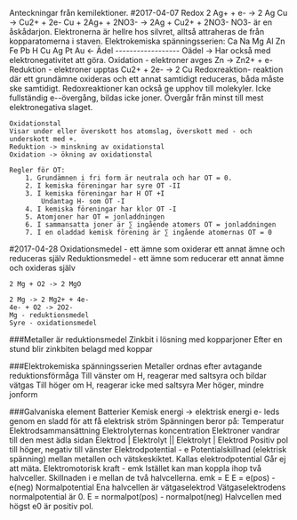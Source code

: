 Anteckningar från kemilektioner.
#2017-04-07
    Redox
    2 Ag+ + e- -> 2 Ag
    Cu -> Cu2+ + 2e-
    Cu + 2Ag+ + 2NO3- -> 2Ag + Cu2+ + 2NO3-
    NO3- är en åskådarjon.
    Elektronerna är hellre hos silvret, alltså attraheras de från kopparatomerna i staven.
    Elektrokemiska spänningsserien:
        Ca Na Mg Al Zn Fe Pb H Cu Ag Pt Au
        <- Ädel ------------------ Oädel ->
    Har också med elektronegativitet att göra.
    Oxidation - elektroner avges
        Zn -> Zn2+ + e-
    Reduktion - elektroner upptas
        Cu2+ + 2e- -> 2 Cu
    Redoxreaktion- reaktion där ett grundämne oxideras och ett annat samtidigt reduceras, båda måste ske samtidigt.
    Redoxreaktioner kan också ge upphov till molekyler.
    Icke fullständig e--övergång, bildas icke joner.
    Övergår från minst till mest elektronegativa slaget.
   
    Oxidationstal
    Visar under eller överskott hos atomslag, överskott med - och underskott med +.
    Reduktion -> minskning av oxidationstal
    Oxidation -> ökning av oxidationstal
    
    Regler för OT:
        1. Grundämnen i fri form är neutrala och har OT = 0.
        2. I kemiska föreningar har syre OT -II
        3. I kemiska föreningar har H OT +I
            Undantag H- som OT -I
        4. I kemiska föreningar har klor OT -I
        5. Atomjoner har OT = jonladdningen
        6. I sammansatta joner är ∑ ingående atomers OT = jonladdningen
        7. I en oladdad kemisk förening är ∑ ingående atomernas OT = 0


#2017-04-28
    Oxidationsmedel - ett ämne som oxiderar ett annat ämne och reduceras själv
    Reduktionsmedel - ett ämne som reducerar ett annat ämne och oxideras själv

    2 Mg + O2 -> 2 MgO

    2 Mg -> 2 Mg2+ + 4e-
    4e- + O2 -> 2O2-
    Mg - reduktionsmedel
    Syre - oxidationsmedel

###Metaller är reduktionsmedel
    Zinkbit i lösning med kopparjoner
    Efter en stund blir zinkbiten belagd med koppar

###Elektrokemiska spänningsserien
    Metaller ordnas efter avtagande reduktionsförmåga
    Till vänster om H, reagerar med saltsyra och bildar vätgas
    Till höger om H, reagerar icke med saltsyra
    Mer höger, mindre jonform

###Galvaniska element
   Batterier
   Kemisk energi -> elektrisk energi
   e- leds genom en sladd för att få elektrisk ström
   Spänningen beror på:
        Temperatur
        Elektrodsammansättning
        Elektrolyternas koncentration
    Elektroner vandrar till den mest ädla sidan
    Elektrod | Elektrolyt || Elektrolyt | Elektrod
    Positiv pol till höger, negativ till vänster
    Elektrodpotential - e
    Potentialskillnad (elektrisk spänning) mellan metallen och vätskeskiktet. Kallas elektrodpotential
    Går ej att mäta.
    Elektromotorisk kraft - emk
    Istället kan man koppla ihop två halvceller.
    Skillnaden i e mellan de två halvcellerna.
    emk = E
    E = e(pos) - e(neg)
    Normalpotential
    Ena halvcellen är vätgaselektrod
    Vätgaselektrodens normalpotential är 0.
    E = normalpot(pos) - normalpot(neg)
    Halvcellen med högst e0 är positiv pol.

